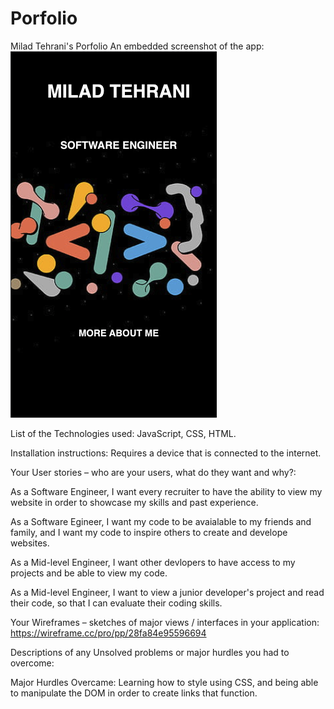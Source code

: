# Porfolio
Milad Tehrani's Porfolio
An embedded screenshot of the app:
![mobileView](Screenshots/1-mobile.png)

List of the Technologies used:
JavaScript, CSS, HTML.

Installation instructions:
Requires a device that is connected to the internet. 

Your User stories – who are your users, what do they want and why?:

As a Software Engineer, I want every recruiter to have the ability to view my website in order to showcase my skills and past experience.

As a Software Egineer, I want my code to be avaialable to my friends and family, and I want my code to inspire others to create and develope websites. 

As a Mid-level Engineer, I want other devlopers to have access to my projects and be able to view my code.

As a Mid-level Engineer, I want to view a junior developer's project and read their code, so that I can evaluate their coding skills.

Your Wireframes – sketches of major views / interfaces in your application:
https://wireframe.cc/pro/pp/28fa84e95596694

Descriptions of any Unsolved problems or major hurdles you had to overcome:

Major Hurdles Overcame: Learning how to style using CSS, and being able to manipulate the DOM in order to create links that function. 
